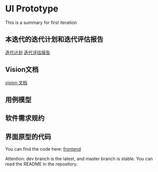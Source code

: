 # UI Prototype
This is a summary for first iteration

## 本迭代的迭代计划和迭代评估报告

[迭代计划](迭代计划v1.4.docx)
[迭代评估报告](迭代评估报告.docx)
## Vision文档
[vision 文档](vision文档.docx)
## 用例模型

## 软件需求规约

## 界面原型的代码

You can find the code here: [frontend](https://github.com/SJTU2020AutumnProj/frontend)

Attention: dev branch is the latest, and master branch is stable. You can read the README in the repository.